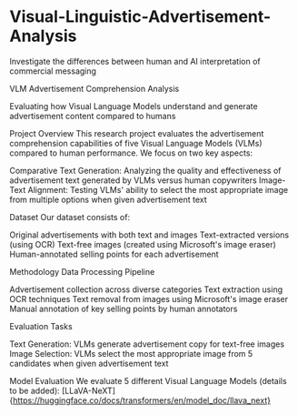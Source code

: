 # Visual-Linguistic-Advertisement-Analysis
Investigate the differences between human and AI interpretation of commercial messaging

VLM Advertisement Comprehension Analysis

Evaluating how Visual Language Models understand and generate advertisement content compared to humans

Project Overview
This research project evaluates the advertisement comprehension capabilities of five Visual Language Models (VLMs) compared to human performance. We focus on two key aspects:

Comparative Text Generation: Analyzing the quality and effectiveness of advertisement text generated by VLMs versus human copywriters
Image-Text Alignment: Testing VLMs' ability to select the most appropriate image from multiple options when given advertisement text

Dataset
Our dataset consists of:

Original advertisements with both text and images
Text-extracted versions (using OCR)
Text-free images (created using Microsoft's image eraser)
Human-annotated selling points for each advertisement

Methodology
Data Processing Pipeline

Advertisement collection across diverse categories
Text extraction using OCR techniques
Text removal from images using Microsoft's image eraser
Manual annotation of key selling points by human annotators

Evaluation Tasks

Text Generation: VLMs generate advertisement copy for text-free images
Image Selection: VLMs select the most appropriate image from 5 candidates when given advertisement text

Model Evaluation
We evaluate 5 different Visual Language Models (details to be added):
[LLaVA-NeXT]{https://huggingface.co/docs/transformers/en/model_doc/llava_next} 


